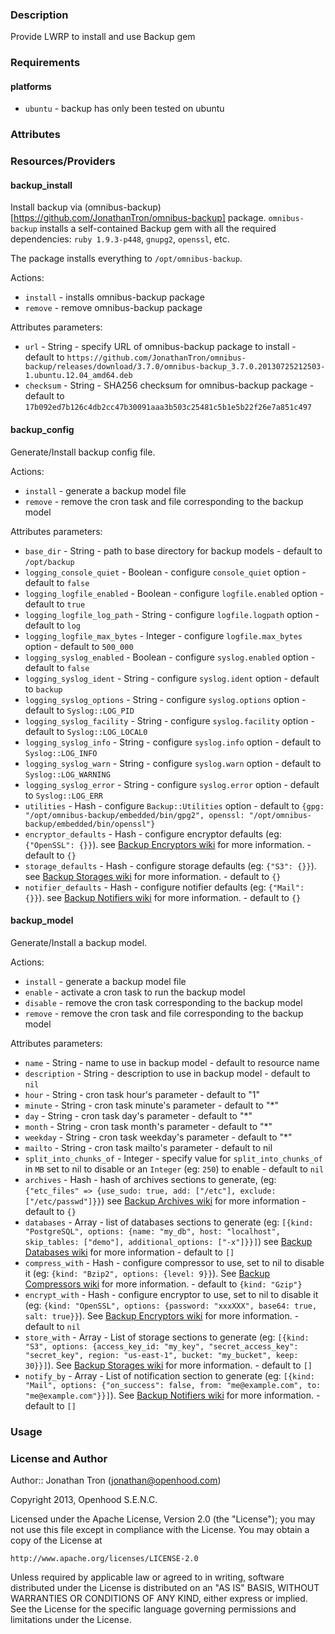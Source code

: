 ### Description

Provide LWRP to install and use Backup gem

### Requirements

#### platforms

- `ubuntu` - backup has only been tested on ubuntu

### Attributes

### Resources/Providers

#### backup_install

Install backup via (omnibus-backup)[https://github.com/JonathanTron/omnibus-backup]
package. `omnibus-backup` installs a self-contained Backup gem with all the
required dependencies: `ruby 1.9.3-p448`, `gnupg2`, `openssl`, etc.

The package installs everything to `/opt/omnibus-backup`.

Actions:

* `install` - installs omnibus-backup package
* `remove` - remove omnibus-backup package

Attributes parameters:

* `url` - String - specify URL of omnibus-backup package to install - default to `https://github.com/JonathanTron/omnibus-backup/releases/download/3.7.0/omnibus-backup_3.7.0.20130725212503-1.ubuntu.12.04_amd64.deb`
* `checksum` - String - SHA256 checksum for omnibus-backup package - default to `17b092ed7b126c4db2cc47b30091aaa3b503c25481c5b1e5b22f26e7a851c497`

#### backup_config

Generate/Install backup config file.

Actions:

* `install` - generate a backup model file
* `remove` - remove the cron task and file corresponding to the backup model

Attributes parameters:

* `base_dir` - String - path to base directory for backup models - default to `/opt/backup`
* `logging_console_quiet` - Boolean - configure `console_quiet` option - default to `false`
* `logging_logfile_enabled` - Boolean - configure `logfile.enabled` option - default to `true`
* `logging_logfile_log_path` - String - configure `logfile.logpath` option - default to `log`
* `logging_logfile_max_bytes` - Integer - configure `logfile.max_bytes` option - default to `500_000`
* `logging_syslog_enabled` - Boolean - configure `syslog.enabled` option - default to `false`
* `logging_syslog_ident` - String - configure `syslog.ident` option - default to `backup`
* `logging_syslog_options` - String - configure `syslog.options` option - default to `Syslog::LOG_PID`
* `logging_syslog_facility` - String - configure `syslog.facility` option - default to `Syslog::LOG_LOCAL0`
* `logging_syslog_info` - String - configure `syslog.info` option - default to `Syslog::LOG_INFO`
* `logging_syslog_warn` - String - configure `syslog.warn` option - default to `Syslog::LOG_WARNING`
* `logging_syslog_error` - String - configure `syslog.error` option - default to `Syslog::LOG_ERR`
* `utilities` - Hash - configure `Backup::Utilities` option -
  default to `{gpg: "/opt/omnibus-backup/embedded/bin/gpg2", openssl: "/opt/omnibus-backup/embedded/bin/openssl"}`
* `encryptor_defaults` - Hash - configure encryptor defaults (eg: `{"OpenSSL": {}}`).
  see [Backup Encryptors wiki](https://github.com/meskyanichi/backup/wiki/Encryptors#default-configuration)
  for more information. - default to `{}`
* `storage_defaults` - Hash - configure storage defaults (eg: `{"S3": {}}`).
  see [Backup Storages wiki](https://github.com/meskyanichi/backup/wiki/Storages#default-configuration)
  for more information. - default to `{}`
* `notifier_defaults` - Hash - configure notifier defaults (eg: `{"Mail": {}}`).
  see [Backup Notifiers wiki](https://github.com/meskyanichi/backup/wiki/Notifiers#default-configuration)
  for more information. - default to `{}`

#### backup_model

Generate/Install a backup model.

Actions:

* `install` - generate a backup model file
* `enable` - activate a cron task to run the backup model
* `disable` - remove the cron task corresponding to the backup model
* `remove` - remove the cron task and file corresponding to the backup model

Attributes parameters:

* `name` - String - name to use in backup model - default to resource name
* `description` - String - description to use in backup model - default to `nil`
* `hour` - String - cron task hour's parameter - default to "1"
* `minute` - String - cron task minute's parameter - default to "*"
* `day` - String - cron task day's parameter - default to "*"
* `month` - String - cron task month's parameter - default to "*"
* `weekday` - String - cron task weekday's parameter - default to "*"
* `mailto` - String - cron task mailto's parameter - default to nil
* `split_into_chunks_of` - Integer - specify value for `split_into_chunks_of` in `MB`
  set to nil to disable or an `Integer` (eg: `250`) to enable - default to `nil`
* `archives` - Hash - hash of archives sections to generate, (eg:
  `{"etc_files" => {use_sudo: true, add: ["/etc"], exclude: ["/etc/passwd"]}}`)
  see [Backup Archives wiki](https://github.com/meskyanichi/backup/wiki/Archives)
  for more information - default to `{}`
* `databases` - Array - list of databases sections to generate (eg:
  `[{kind: "PostgreSQL", options: {name: "my_db", host: "localhost", skip_tables: ["demo"], additional_options: ["-x"]}}]`)
  see [Backup Databases wiki](https://github.com/meskyanichi/backup/wiki/Databases)
  for more information - default to `[]`
* `compress_with` - Hash - configure compressor to use, set to nil to disable it (eg:
  `{kind: "Bzip2", options: {level: 9}}`). See [Backup Compressors wiki](https://github.com/meskyanichi/backup/wiki/Compressors)
  for more information. - default to `{kind: "Gzip"}`
* `encrypt_with` - Hash - configure encryptor to use, set to nil to disable it (eg:
  `{kind: "OpenSSL", options: {password: "xxxXXX", base64: true, salt: true}}`). See
  [Backup Encryptors wiki](https://github.com/meskyanichi/backup/wiki/Encryptors)
  for more information. - default to `nil`
* `store_with` - Array - List of storage sections to generate (eg:
  `[{kind: "S3", options: {access_key_id: "my_key", "secret_access_key": "secret_key", region: "us-east-1", bucket: "my_bucket", keep: 30}}]`).
  See [Backup Storages wiki](https://github.com/meskyanichi/backup/wiki/Storages)
  for more information. - default to `[]`
* `notify_by` - Array - List of notification section to generate (eg:
  `[{kind: "Mail", options: {"on_success": false, from: "me@example.com", to: "me@example.com"}}]`).
  See [Backup Notifiers wiki](https://github.com/meskyanichi/backup/wiki/Notifiers)
  for more information. - default to `[]`

### Usage

### License and Author

Author:: Jonathan Tron (<jonathan@openhood.com>)

Copyright 2013, Openhood S.E.N.C.

Licensed under the Apache License, Version 2.0 (the "License");
you may not use this file except in compliance with the License.
You may obtain a copy of the License at

    http://www.apache.org/licenses/LICENSE-2.0

Unless required by applicable law or agreed to in writing, software
distributed under the License is distributed on an "AS IS" BASIS,
WITHOUT WARRANTIES OR CONDITIONS OF ANY KIND, either express or implied.
See the License for the specific language governing permissions and
limitations under the License.
